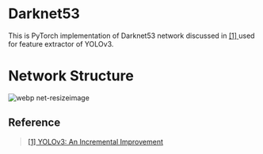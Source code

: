 # Darknet53

This is PyTorch implementation of Darknet53 network discussed in [ [1] ](https://pjreddie.com/media/files/papers/YOLOv3.pdf) used for feature extractor of YOLOv3.

# Network Structure

![webp net-resizeimage](https://user-images.githubusercontent.com/35001605/53088231-7fd59080-354c-11e9-8d66-7cad412e3aeb.png)


## Reference
>[ [1] YOLOv3: An Incremental Improvement ](https://pjreddie.com/media/files/papers/YOLOv3.pdf)
